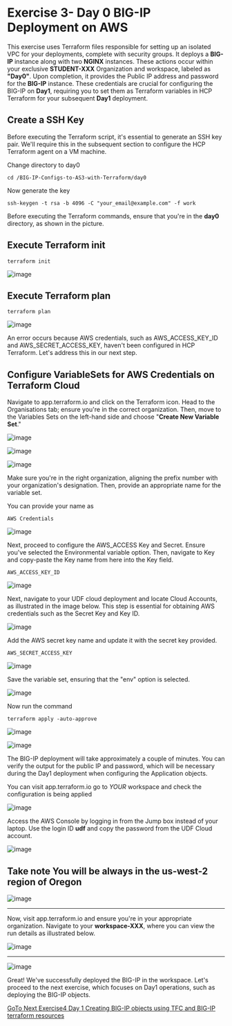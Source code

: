 Exercise 3- Day 0 BIG-IP Deployment on AWS
==========================================

This exercise uses  Terraform files responsible for setting up an isolated VPC for your deployments, complete with security groups. It deploys a __BIG-IP__ instance along with two __NGINX__ instances. These actions occur within your exclusive __STUDENT-XXX__ Organization and workspace, labeled as __"Day0"__. Upon completion, it provides the Public IP address and password for the __BIG-IP__ instance. These credentials are crucial for configuring the BIG-IP on __Day1__, requiring you to set them as Terraform variables in HCP Terraform for your subsequent __Day1__ deployment.

## Create a SSH Key 
Before executing the Terraform script, it's essential to generate an SSH key pair. We'll require this in the subsequent section to configure the HCP Terraform agent on a VM machine. 

Change directory to day0

```
cd /BIG-IP-Configs-to-AS3-with-Terraform/day0
```

Now generate the key
```
ssh-keygen -t rsa -b 4096 -C "your_email@example.com" -f work
```
Before executing the Terraform commands, ensure that you're in the __day0__ directory, as shown in the picture.


## Execute Terraform init
```
terraform init
```
![image](https://github.com/f5businessdevelopment/bigipworkshop/assets/13858248/6829986f-5d7a-465b-ae20-40ac8e0e107d)


## Execute Terraform plan
```
terraform plan
```
![image](https://github.com/f5businessdevelopment/bigipworkshop/assets/13858248/cda54e23-fcc4-41ee-96dd-ce480da54137)

An error occurs because AWS credentials, such as AWS_ACCESS_KEY_ID and AWS_SECRET_ACCESS_KEY, haven't been configured in HCP Terraform. Let's address this in our next step.

## Configure VariableSets for AWS Credentials on Terraform Cloud

Navigate to app.terraform.io and click on the Terraform icon. Head to the Organisations tab; ensure you're in the correct organization. Then, move to the Variables Sets on the left-hand side and choose "__Create New Variable Set__."

![image](https://github.com/f5businessdevelopment/bigipworkshop/assets/13858248/c9118231-8063-4cc8-8602-2564b054cc25)

![image](https://github.com/f5businessdevelopment/bigipworkshop/assets/13858248/86fe721d-9cee-486c-a2b7-f1de15a0ef7e)

![image](https://github.com/f5businessdevelopment/bigipworkshop/assets/13858248/9b5d64ac-6d8c-4c97-af69-ac7c4fba919e)

Make sure you're in the right organization, aligning the prefix number with your organization's designation. Then, provide an appropriate name for the variable set.

You can provide your name as 
```
AWS Credentials
```


![image](https://github.com/f5businessdevelopment/bigipworkshop/assets/13858248/5522be7b-70e8-4b07-9220-5dbddc445b91)


Next, proceed to configure the AWS_ACCESS Key and Secret. Ensure you've selected the Environmental variable option. Then, navigate to Key and copy-paste the Key name from here into the Key field.
```
AWS_ACCESS_KEY_ID
```

![image](https://github.com/f5businessdevelopment/bigipworkshop/assets/13858248/d6c2107c-f9be-417e-af7c-8f3575c9d28d)

Next, navigate to your UDF cloud deployment and locate Cloud Accounts, as illustrated in the image below. This step is essential for obtaining AWS credentials such as the Secret Key and Key ID.

![image](https://github.com/f5businessdevelopment/bigipworkshop/assets/13858248/2bb753fa-bc87-4f87-9cc4-3593fc167c43)

Add the AWS secret key name and update it with the secret key provided.

```
AWS_SECRET_ACCESS_KEY
```

![image](https://github.com/f5businessdevelopment/bigipworkshop/assets/13858248/6ca490a0-d53f-4461-9b2c-04750a6c734c)

Save the variable set, ensuring that the "env" option is selected.

![image](https://github.com/f5businessdevelopment/bigipworkshop/assets/13858248/d52b1e5c-54d1-40f6-b675-7bf7bc9f1963)

Now run the command 

```
terraform apply -auto-approve
```

![image](https://github.com/f5businessdevelopment/bigipworkshop/assets/13858248/d80d6c43-1bee-46b6-81c4-da0250caf51a)

![image](https://github.com/f5businessdevelopment/bigipworkshop/assets/13858248/8f7ab970-6075-4527-8860-8c509687a0c3)

The BIG-IP deployment will take approximately a couple of minutes. You can verify the output for the public IP and password, which will be necessary during the Day1 deployment when configuring the Application objects.

You can visit app.terraform.io go to _YOUR_ workspace and check the configuration is being applied

![image](https://github.com/f5businessdevelopment/bigipworkshop/assets/13858248/9948c464-6c52-498e-9099-1a85ebcf1908)

Access the AWS Console by logging in from the Jump box instead of your laptop. Use the login ID __udf__ and copy the password from the UDF Cloud account.

![image](https://github.com/f5businessdevelopment/bigipworkshop/assets/13858248/3c50d081-1bf6-4428-83d4-80001e20a60c)

## Take note You will be always in the us-west-2 region of Oregon

![image](https://github.com/f5businessdevelopment/bigipworkshop/assets/13858248/e6bfc70a-a916-47a3-a688-22f47ca4eceb)

---
Now, visit app.terraform.io and ensure you're in your appropriate organization. Navigate to your __workspace-XXX__, where you can view the run details as illustrated below.

![image](https://github.com/f5businessdevelopment/bigipworkshop/assets/13858248/583d9e2e-2e5a-41a3-a929-5be7f353308b)

----
![image](https://github.com/f5businessdevelopment/bigipworkshop/assets/13858248/b1e7fcd9-d744-47dc-bcb0-995c4a9be2f7)

Great! We've successfully deployed the BIG-IP in the workspace. Let's proceed to the next exercise, which focuses on Day1 operations, such as deploying the BIG-IP objects.

 [GoTo Next Exercise4 Day 1 Creating BIG-IP objects using TFC and BIG-IP terraform resources](ex4.md)
